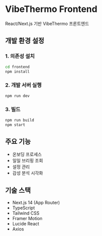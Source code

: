# VibeThermo Frontend

React/Next.js 기반 VibeThermo 프론트엔드

## 개발 환경 설정

### 1. 의존성 설치
```bash
cd frontend
npm install
```

### 2. 개발 서버 실행
```bash
npm run dev
```

### 3. 빌드
```bash
npm run build
npm start
```

## 주요 기능

- 온보딩 프로세스
- 일일 브리핑 조회
- 설정 관리
- 감성 분석 시각화

## 기술 스택

- Next.js 14 (App Router)
- TypeScript
- Tailwind CSS
- Framer Motion
- Lucide React
- Axios